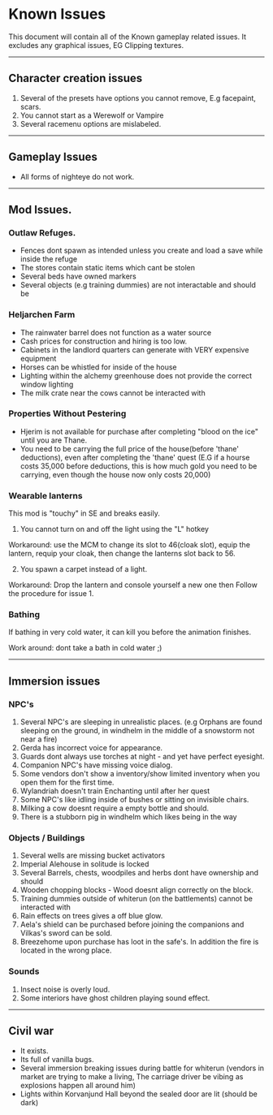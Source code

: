 # Known Issues

This document will contain all of the Known gameplay related issues. It excludes any graphical issues, EG Clipping textures.

---

## Character creation issues
1) Several of the presets have options you cannot remove, E.g facepaint, scars.
2) You cannot start as a Werewolf or Vampire
3) Several racemenu options are mislabeled.

---
## Gameplay Issues
- All forms of nighteye do not work.


---
## Mod Issues.

### Outlaw Refuges. 
- Fences dont spawn as intended unless you create and load a save while inside the refuge
- The stores contain static items which cant be stolen
- Several beds have owned markers
- Several objects (e.g training dummies) are not interactable and should be

### Heljarchen Farm
-   The rainwater barrel does not function as a water source 
-   Cash prices for construction and hiring is too low.
-   Cabinets in the landlord quarters can generate with VERY expensive equipment 
-   Horses can be whistled for inside of the house    
-   Lighting within the alchemy greenhouse does not provide the correct window lighting 
-   The milk crate near the cows cannot be interacted with

### Properties Without Pestering
- Hjerim is not available for purchase after completing "blood on the ice" until you are Thane.
- You need to be carrying the full price of the house(before 'thane' deductions), even after completing the 'thane' quest (E.G if a hourse costs 35,000 before deductions, this is how much gold you need to be carrying, even though the house now only costs 20,000)

### Wearable lanterns
This mod is "touchy" in SE and breaks easily. 

1) You cannot turn on and off the light using the "L" hotkey

Workaround: use the MCM to change its slot to 46(cloak slot), equip the lantern, requip your cloak, then change the lanterns slot back to 56.

2) You spawn a carpet instead of a light.

Workaround:  Drop the lantern and console yourself a new one then Follow the procedure for issue 1.

### Bathing
If bathing in very cold water, it can kill you before the animation finishes. 

Work around: dont take a bath in cold water ;)

---

## Immersion issues

### NPC's
1) Several NPC's are sleeping in unrealistic places. (e.g Orphans are found sleeping on the ground, in windhelm in the middle of a snowstorm not near a fire)
2) Gerda has incorrect voice for appearance.
3) Guards dont always use torches at night - and yet have perfect eyesight.
4) Companion NPC's have missing voice dialog.
5) Some vendors don't show a inventory/show limited inventory when you open them for the first time.
6) Wylandriah doesn't train Enchanting until after her quest
7) Some NPC's like idling inside of bushes or sitting on invisible chairs.
8) Milking a cow doesnt require a empty bottle and should.
9) There is a stubborn pig in windhelm which likes being in the way
   
### Objects / Buildings
1) Several wells are missing bucket activators
2) Imperial Alehouse in solitude is locked
3) Several Barrels, chests, woodpiles and herbs dont have ownership and should
4) Wooden chopping blocks - Wood doesnt align correctly on the block.
5) Training dummies outside of whiterun (on the battlements) cannot be interacted with
6) Rain effects on trees gives a off blue glow.
7) Aela's shield can be purchased before joining the companions and Vilkas's sword can be sold.
8) Breezehome upon purchase has loot in the safe's. In addition the fire is located in the wrong place.

### Sounds
1) Insect noise is overly loud.
2) Some interiors have ghost children playing sound effect.

----

## Civil war
- It exists. 
- Its full of vanilla bugs.
- Several immersion breaking issues during battle for whiterun (vendors in market are trying to make a living, The carriage driver be vibing as explosions happen all around him)
- Lights within Korvanjund Hall beyond the sealed door are lit (should be dark)

